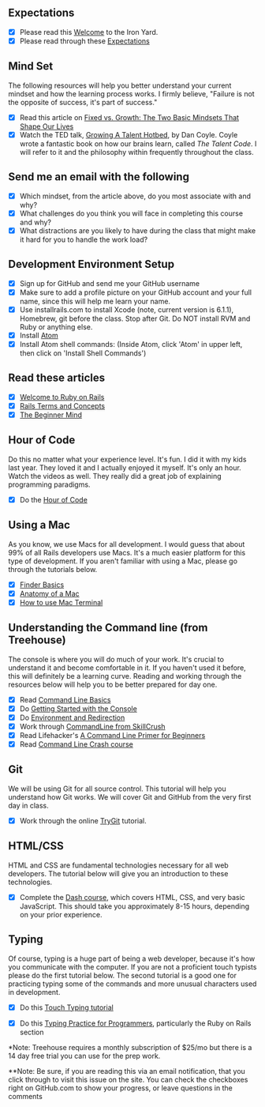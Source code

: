 ## Expectations
- [x] Please read this [Welcome](https://github.com/theironyard-tampabay/Jan2015/blob/master/README.md) to the Iron Yard.
- [x] Please read through these [Expectations](https://github.com/theironyard-tampabay/Jan2015/blob/master/Expectations.md)

## Mind Set

The following resources will help you better understand your current mindset and how the learning process works. I firmly believe, "Failure is not the opposite of success, it's part of success."

- [x] Read this article on [Fixed vs. Growth: The Two Basic Mindsets That Shape Our Lives](http://www.brainpickings.org/2014/01/29/carol-dweck-mindset/)
- [x] Watch the TED talk, [Growing A Talent Hotbed](https://www.youtube.com/watch?v=Aq0pHpNy6bs), by Dan Coyle. Coyle wrote a fantastic book on how our brains learn, called _The Talent Code_. I will refer to it and the philosophy within frequently throughout the class.

## Send me an email with the following
- [x] Which mindset, from the article above, do you most associate with and why?
- [x] What challenges do you think you will face in completing this course and why?
- [x] What distractions are you likely to have during the class that might make it hard for you to handle the work load?

## Development Environment Setup
- [x] Sign up for GitHub and send me your GitHub username
- [x] Make sure to add a profile picture on your GitHub account and your full name, since this will help me learn your name.
- [x] Use installrails.com to install Xcode (note, current version is 6.1.1), Homebrew, git before the class. Stop after Git. Do NOT install RVM and Ruby or anything else.
- [x] Install [Atom](https://atom.io)
- [x] Install Atom shell commands: (Inside Atom, click 'Atom' in upper left, then click on 'Install Shell Commands')

## Read these articles
- [x] [Welcome to Ruby on Rails](http://brianburridge.com/2007/07/25/welcome-to-ruby-on-rails/)
- [x] [Rails Terms and Concepts](http://brianburridge.com/2007/08/09/rails-terms-and-concepts/)
- [x] [The Beginner Mind](http://brianburridge.com/2007/02/07/the-beginner-mind/)

## Hour of Code

Do this no matter what your experience level. It's fun. I did it with my kids last year. They loved it and I actually enjoyed it myself. It's only an hour. Watch the videos as well. They really did a great job of explaining programming paradigms.

- [x] Do the [Hour of Code](http://hourofcode.com/)

## Using a Mac

As you know, we use Macs for all development. I would guess that about 99% of all Rails developers use Macs. It's a much easier platform for this type of development. If you aren't familiar with using a Mac, please go through the tutorials below.

- [x] [Finder Basics](http://support.apple.com/kb/VI209?viewlocale=en_US)
- [x] [Anatomy of a Mac](http://support.apple.com/kb/VI53?viewlocale=en_US)
- [x] [How to use Mac Terminal](https://www.youtube.com/watch?v=I65C4ZXK4ek)

## Understanding the Command line (from Treehouse)

The console is where you will do much of your work. It's crucial to understand it and become comfortable in it. If you haven't used it before, this will definitely be a learning curve. Reading and working through the resources below will help you to be better prepared for day one.

- [x] Read [Command Line Basics](http://blog.teamtreehouse.com/command-line-basics)
- [x] Do [Getting Started with the Console](http://teamtreehouse.com/library/console-foundations-2#getting-started-with-the-console)
- [x] Do [Environment and Redirection](http://teamtreehouse.com/library/console-foundations-2#environment-and-redirection)
- [x] Work through [CommandLine from SkillCrush](http://skillcrush.com/2012/12/03/command-line-2/)
- [x] Read Lifehacker's [A Command Line Primer for Beginners](http://lifehacker.com/5633909/who-needs-a-mouse-learn-to-use-the-command-line-for-almost-anything)
- [x] Read [Command Line Crash course](http://cli.learncodethehardway.org/book/)

## Git

We will be using Git for all source control. This tutorial will help you understand how Git works. We will cover Git and GitHub from the very first day in class.

- [x] Work through the online [TryGit](https://try.github.io/) tutorial.

## HTML/CSS

HTML and CSS are fundamental technologies necessary for all web developers. The tutorial below will give you an introduction to these technologies.

- [x] Complete the [Dash course](https://dash.generalassemb.ly/), which covers HTML, CSS, and very basic JavaScript. This should take you approximately 8-15 hours, depending on your prior experience.

## Typing

Of course, typing is a huge part of being a web developer, because it's how you communicate with the computer. If you are not a proficient touch typists please do the first tutorial below. The second tutorial is a good one for practicing typing some of the commands and more unusual characters used in development.

- [x] Do this [Touch Typing tutorial](http://www.keybr.com/#!game)
- [x] Do this [Typing Practice for Programmers](https://typing.io/), particularly the Ruby on Rails section


*Note: Treehouse requires a monthly subscription of $25/mo but there is a 14 day free trial you can use for the prep work.

**Note: Be sure, if you are reading this via an email notification, that you click through to visit this issue on the site. You can check the checkboxes right on GitHub.com to show your progress, or leave questions in the comments
